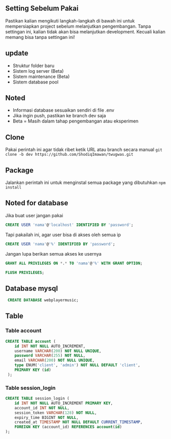 ## Setting Sebelum Pakai
Pastikan kalian mengikuti langkah-langkah di bawah ini untuk mempersiapkan project sebelum melanjutkan pengembangan. Tanpa settingan ini, kalian tidak akan bisa melanjutkan development. 
Kecuali kalian memang bisa tanpa settingan ini!

## update
- Struktur folder baru
- Sistem log server (Beta)
- Sistem maintenance (Beta)
- Sistem database pool

## Noted
- Informasi database sesuaikan sendiri di file .env
- Jika ingin push, pastikan ke branch dev saja
- Beta = Masih dalam tahap pengembangan atau eksperimen

## Clone
Pakai perintah ini agar tidak ribet ketik URL atau branch secara manual
``` git clone -b dev https://github.com/ShodiqImawan/twugwas.git ```

## Package
Jalankan perintah ini untuk menginstal semua package yang dibutuhkan
``` npm install ```

## Noted for database
Jika buat user jangan pakai
```sql
CREATE USER 'nama'@'localhost' IDENTIFIED BY 'password';
```

Tapi pakailah ini, agar user bisa di akses oleh semua ip
```sql
CREATE USER 'nama'@'%' IDENTIFIED BY 'password';
```

Jangan lupa berikan semua akses ke usernya
```sql
GRANT ALL PRIVILEGES ON *.* TO 'nama'@'%' WITH GRANT OPTION;
```

```sql
FLUSH PRIVILEGES;
```

## Database mysql
```sql
 CREATE DATABASE webplayermusic; 
 ```

## Table
### Table account
```sql
CREATE TABLE account (
    id INT NOT NULL AUTO_INCREMENT,
    username VARCHAR(200) NOT NULL UNIQUE,
    password VARCHAR(255) NOT NULL,
    email VARCHAR(200) NOT NULL UNIQUE,
    type ENUM('client', 'admin') NOT NULL DEFAULT 'client',
    PRIMARY KEY (id)
 ); 
 ```

### Table session_login
```sql
CREATE TABLE session_login (
    id INT NOT NULL AUTO_INCREMENT PRIMARY KEY,
    account_id INT NOT NULL,
    session_token VARCHAR(128) NOT NULL,
    expiry_time BIGINT NOT NULL,
    created_at TIMESTAMP NOT NULL DEFAULT CURRENT_TIMESTAMP,
    FOREIGN KEY (account_id) REFERENCES account(id)
);
```
